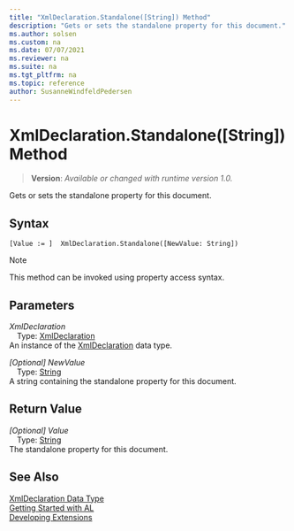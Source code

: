 ```yaml
---
title: "XmlDeclaration.Standalone([String]) Method"
description: "Gets or sets the standalone property for this document."
ms.author: solsen
ms.custom: na
ms.date: 07/07/2021
ms.reviewer: na
ms.suite: na
ms.tgt_pltfrm: na
ms.topic: reference
author: SusanneWindfeldPedersen
---
```

[//]: # (START>DO_NOT_EDIT)
[//]: # (IMPORTANT:Do not edit any of the content between here and the END>DO_NOT_EDIT.)
[//]: # (Any modifications should be made in the .xml files in the ModernDev repo.)
# XmlDeclaration.Standalone([String]) Method
> **Version**: _Available or changed with runtime version 1.0._

Gets or sets the standalone property for this document.


## Syntax
```AL
[Value := ]  XmlDeclaration.Standalone([NewValue: String])
```
> [!NOTE]
> This method can be invoked using property access syntax.
## Parameters
*XmlDeclaration*  
&emsp;Type: [XmlDeclaration](xmldeclaration-data-type.md)  
An instance of the [XmlDeclaration](xmldeclaration-data-type.md) data type.  

*[Optional] NewValue*  
&emsp;Type: [String](../string/string-data-type.md)  
A string containing the standalone property for this document.  


## Return Value
*[Optional] Value*  
&emsp;Type: [String](../string/string-data-type.md)  
The standalone property for this document.


[//]: # (IMPORTANT: END>DO_NOT_EDIT)
## See Also
[XmlDeclaration Data Type](xmldeclaration-data-type.md)  
[Getting Started with AL](../../devenv-get-started.md)  
[Developing Extensions](../../devenv-dev-overview.md)